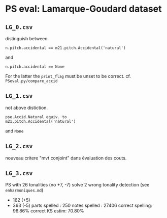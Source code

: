 # PS eval: Lamarque-Goudard dataset

## `LG_0.csv`
distinguish between  
```
n.pitch.accidental == m21.pitch.Accidental('natural')
```
and
```
n.pitch.accidental == None
```
For the latter the `print_flag` must be unset to be correct.
cf. 
`PSeval.py/compare_accid`

## `LG_1.csv`
not above distiction.  
```
pse.Accid.Natural equiv. to
m21.pitch.Accidental('natural')
```
and `None`

## `LG_2.csv`
nouveau critere "mvt conjoint" dans évaluation des couts.



## `LG_3.csv`
PS with 26 tonalities (no +7, -7)
solve 2 wrong tonality detection (see `enharmoniques.md`)
- 162 (+5) 
- 363 (-5)
parts spelled   : 250
notes spelled   : 27406
correct spelling: 96.86%
correct KS estim: 70.80%


